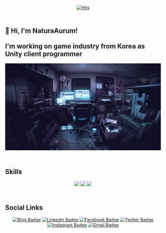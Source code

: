 <div align=center>

[![Hits](https://hits.seeyoufarm.com/api/count/incr/badge.svg?url=https%3A%2F%2Fgithub.com%2FNaturaAurum%2Fhit-counter)](https://hits.seeyoufarm.com)

</div>

<h2 align="left">
  <abc>
    <br>👋 Hi, I'm NaturaAurum!<br>
    <br> I'm working on game industry from Korea as Unity client programmer<br>
  </abc>
</h2>

<div align=center>
<img width="800" src="https://github.com/NaturaAurum/NaturaAurum/blob/master/assets/miku_003.gif"/>
</div>

<h2 align="left">
  <abc>
    <br>Skills<br>
  </abc>
</h2>

<div align=center>

![](https://img.shields.io/badge/Unity-black?style=flat-square&logo=unity)
![](https://img.shields.io/badge/C%23-green?style=flat-squre)
![](https://img.shields.io/badge/-Python-3776AB?style=flat-square&logo=python&logoColor=white)

</div>

<h2 align="left">
  <abc>
    <br>Social Links<br>
  </abc>
</h2>

<div align=center>

[![Blog Badge](http://img.shields.io/badge/-Blog-black?style=flat-square&logo=github&link=https://naturaaurum.github.io/)](https://naturaaurum.github.io/)
[![Linkedin Badge](https://img.shields.io/badge/-LinkedIn-blue?style=flat-square&logo=Linkedin&logoColor=white&link=https://www.linkedin.com/in/naturaaurum-0606/)](https://www.linkedin.com/in/naturaaurum-0606/) 
[![Facebook Badge](https://img.shields.io/badge/-Facebook-1877f2?style=flat-square&logo=facebook&logoColor=white&link=https://www.facebook.com/NaturaAurum)](https://www.facebook.com/NaturaAurum) 
[![Twitter Badge](https://img.shields.io/badge/-Twitter-1DA1F2?style=flat-square&logo=twitter&logoColor=white&link=https://twitter.com/NaturaAurum)](https://twitter.com/NaturaAurum)
[![Instagram Badge](https://img.shields.io/badge/-@natura_aurum_w-E4405F?style=flat-square&labelColor=E4405F&logo=Instagram&logoColor=white&link=https://www.instagram.com/natura_aurum_w/)](https://www.instagram.com/natura_aurum_w/)
[![Gmail Badge](https://img.shields.io/badge/-Gmail-d14836?style=flat-square&logo=Gmail&logoColor=white&link=mailto:natura0321@gmail.com)](mailto:natura0321@gmail.com)

</div>

<!--
**NaturaAurum/NaturaAurum** is a ✨ _special_ ✨ repository because its `README.md` (this file) appears on your GitHub profile.

Here are some ideas to get you started:

- 🔭 I’m currently working on ...
- 🌱 I’m currently learning ...
- 👯 I’m looking to collaborate on ...
- 🤔 I’m looking for help with ...
- 💬 Ask me about ...
- 📫 How to reach me: ...
- 😄 Pronouns: ...
- ⚡ Fun fact: ...
-->
